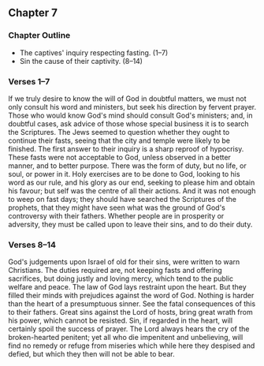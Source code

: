 ## Chapter 7

### Chapter Outline

- The captives' inquiry respecting fasting. (1–7)
- Sin the cause of their captivity. (8–14)

### Verses 1–7

If we truly desire to know the will of God in doubtful matters, we must not only consult his word and ministers, but seek his direction by fervent prayer. Those who would know God's mind should consult God's ministers; and, in doubtful cases, ask advice of those whose special business it is to search the Scriptures. The Jews seemed to question whether they ought to continue their fasts, seeing that the city and temple were likely to be finished. The first answer to their inquiry is a sharp reproof of hypocrisy. These fasts were not acceptable to God, unless observed in a better manner, and to better purpose. There was the form of duty, but no life, or soul, or power in it. Holy exercises are to be done to God, looking to his word as our rule, and his glory as our end, seeking to please him and obtain his favour; but self was the centre of all their actions. And it was not enough to weep on fast days; they should have searched the Scriptures of the prophets, that they might have seen what was the ground of God's controversy with their fathers. Whether people are in prosperity or adversity, they must be called upon to leave their sins, and to do their duty.

### Verses 8–14

God's judgements upon Israel of old for their sins, were written to warn Christians. The duties required are, not keeping fasts and offering sacrifices, but doing justly and loving mercy, which tend to the public welfare and peace. The law of God lays restraint upon the heart. But they filled their minds with prejudices against the word of God. Nothing is harder than the heart of a presumptuous sinner. See the fatal consequences of this to their fathers. Great sins against the Lord of hosts, bring great wrath from his power, which cannot be resisted. Sin, if regarded in the heart, will certainly spoil the success of prayer. The Lord always hears the cry of the broken-hearted penitent; yet all who die impenitent and unbelieving, will find no remedy or refuge from miseries which while here they despised and defied, but which they then will not be able to bear.

